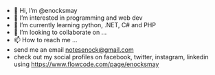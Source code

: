 - 👋 Hi, I’m @enocksmay
- 👀 I’m interested in programming and web dev
- 🌱 I’m currently learning python, .NET, C# and PHP
- 💞️ I’m looking to collaborate on ...
- 📫 How to reach me ...
- send me an email notesenock@gmail.com
- check out my social profiles on facebook, twitter, instagram, linkedin using https://www.flowcode.com/page/enocksmay

<!---
enocksmay/enocksmay is a ✨ special ✨ repository because its `README.md` (this file) appears on your GitHub profile.
You can click the Preview link to take a look at your changes.
--->
